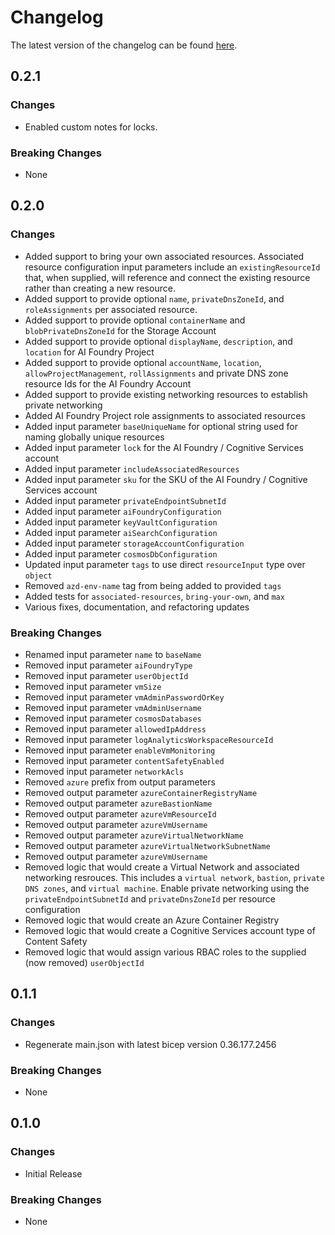 # Changelog

The latest version of the changelog can be found [here](https://github.com/Azure/bicep-registry-modules/blob/main/avm/ptn/ai-ml/ai-foundry/CHANGELOG.md).

## 0.2.1

### Changes

- Enabled custom notes for locks.

### Breaking Changes

- None

## 0.2.0

### Changes

- Added support to bring your own associated resources. Associated resource configuration input parameters include an `existingResourceId` that, when supplied, will reference and connect the existing resource rather than creating a new resource.
- Added support to provide optional `name`, `privateDnsZoneId`, and `roleAssignments` per associated resource.
- Added support to provide optional `containerName` and `blobPrivateDnsZoneId` for the Storage Account
- Added support to provide optional `displayName`, `description`, and `location` for AI Foundry Project
- Added support to provide optional `accountName`, `location`, `allowProjectManagement`, `rollAssignments` and private DNS zone resource Ids for the AI Foundry Account
- Added support to provide existing networking resources to establish private networking
- Added AI Foundry Project role assignments to associated resources
- Added input parameter `baseUniqueName` for optional string used for naming globally unique resources
- Added input parameter `lock` for the AI Foundry / Cognitive Services account
- Added input parameter `includeAssociatedResources`
- Added input parameter `sku` for the SKU of the AI Foundry / Cognitive Services account
- Added input parameter `privateEndpointSubnetId`
- Added input parameter `aiFoundryConfiguration`
- Added input parameter `keyVaultConfiguration`
- Added input parameter `aiSearchConfiguration`
- Added input parameter `storageAccountConfiguration`
- Added input parameter `cosmosDbConfiguration`
- Updated input parameter `tags` to use direct `resourceInput` type over `object`
- Removed `azd-env-name` tag from being added to provided `tags`
- Added tests for `associated-resources`, `bring-your-own`, and `max`
- Various fixes, documentation, and refactoring updates

### Breaking Changes

- Renamed input parameter `name` to `baseName`
- Removed input parameter `aiFoundryType`
- Removed input parameter `userObjectId`
- Removed input parameter `vmSize`
- Removed input parameter `vmAdminPasswordOrKey`
- Removed input parameter `vmAdminUsername`
- Removed input parameter `cosmosDatabases`
- Removed input parameter `allowedIpAddress`
- Removed input parameter `logAnalyticsWorkspaceResourceId`
- Removed input parameter `enableVmMonitoring`
- Removed input parameter `contentSafetyEnabled`
- Removed input parameter `networkAcls`
- Removed `azure` prefix from output parameters
- Removed output parameter `azureContainerRegistryName`
- Removed output parameter `azureBastionName`
- Removed output parameter `azureVmResourceId`
- Removed output parameter `azureVmUsername`
- Removed output parameter `azureVirtualNetworkName`
- Removed output parameter `azureVirtualNetworkSubnetName`
- Removed output parameter `azureVmUsername`
- Removed logic that would create a Virtual Network and associated networking resrouces. This includes a `virtual network`, `bastion`, `private DNS zones`, and `virtual machine`. Enable private networking using the `privateEndpointSubnetId` and `privateDnsZoneId` per resource configuration
- Removed logic that would create an Azure Container Registry
- Removed logic that would create a Cognitive Services account type of Content Safety
- Removed logic that would assign various RBAC roles to the supplied (now removed) `userObjectId`

## 0.1.1

### Changes

- Regenerate main.json with latest bicep version 0.36.177.2456

### Breaking Changes

- None

## 0.1.0

### Changes

- Initial Release

### Breaking Changes

- None
